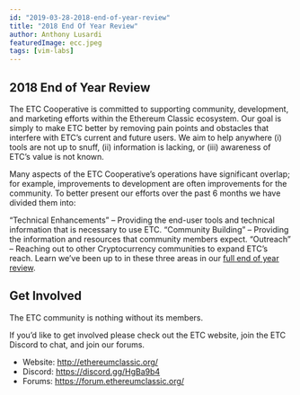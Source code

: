 ```yaml
---
id: "2019-03-28-2018-end-of-year-review"
title: "2018 End Of Year Review"
author: Anthony Lusardi
featuredImage: ecc.jpeg
tags: [vim-labs]
---
```


## 2018 End of Year Review

The ETC Cooperative is committed to supporting community, development, and marketing efforts within the Ethereum Classic ecosystem. Our goal is simply to make ETC better by removing pain points and obstacles that interfere with ETC’s current and future users. We aim to help anywhere (i) tools are not up to snuff, (ii) information is lacking, or (iii) awareness of ETC’s value is not known.

Many aspects of the ETC Cooperative’s operations have significant overlap; for example, improvements to development are often improvements for the community. To better present our efforts over the past 6 months we have divided them into:

“Technical Enhancements” – Providing the end-user tools and technical information that is necessary to use ETC.
“Community Building” – Providing the information and resources that community members expect.
“Outreach” – Reaching out to other Cryptocurrency communities to expand ETC’s reach.
Learn we’ve been up to in these three areas in our [full end of year review](https://etccooperative.org/wp-content/uploads/2019/03/End-of-Year-Review-July-to-December-2018.pdf).

## Get Involved

The ETC community is nothing without its members.

If you’d like to get involved please check out the ETC website, join the ETC Discord to chat, and join our forums.

* Website: http://ethereumclassic.org/
* Discord: https://discord.gg/HgBa9b4
* Forums: https://forum.ethereumclassic.org/